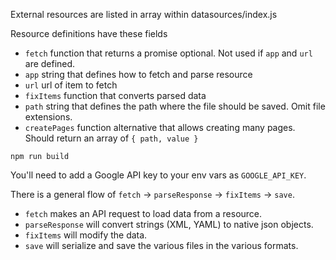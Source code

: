 External resources are listed in array within datasources/index.js

Resource definitions have these fields
- `fetch` function that returns a promise optional. Not used if `app` and `url` are defined.
- `app` string that defines how to fetch and parse resource
- `url` url of item to fetch
- `fixItems` function that converts parsed data
- `path` string that defines the path where the file should be saved. Omit file extensions.
- `createPages` function alternative that allows creating many pages. Should return an array of `{ path, value }`

`npm run build`

You'll need to add a Google API key to your env vars as `GOOGLE_API_KEY`.

There is a general flow of `fetch` -> `parseResponse` -> `fixItems` -> `save`.

- `fetch` makes an API request to load data from a resource.
- `parseResponse` will convert strings (XML, YAML) to native json objects.
- `fixItems` will modify the data.
- `save` will serialize and save the various files in the various formats.
